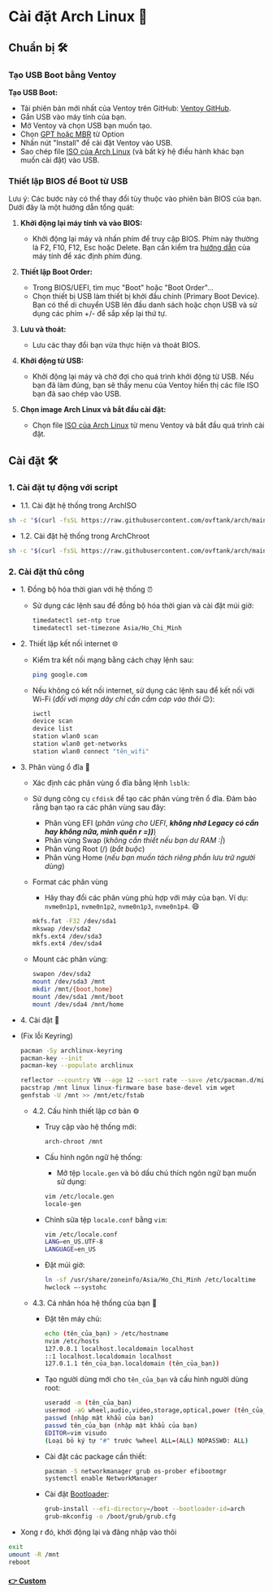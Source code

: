 # Cài đặt Arch Linux 🐧

## Chuẩn bị 🛠️

### Tạo USB Boot bằng Ventoy

**Tạo USB Boot:**

- Tải phiên bản mới nhất của Ventoy trên GitHub: [Ventoy GitHub](https://github.com/ventoy/Ventoy/releases/).
- Gắn USB vào máy tính của bạn.
- Mở Ventoy và chọn USB bạn muốn tạo.
- Chọn [GPT hoặc MBR](https://quantrimang.com/cong-nghe/gpt-va-mbr-khac-nhau-nhu-the-nao-khi-phan-vung-o-dia-122635) từ Option
- Nhấn nút "Install" để cài đặt Ventoy vào USB.
- Sao chép file [ISO của Arch Linux](https://mirror.bizflycloud.vn/archlinux/iso/latest/) (và bất kỳ hệ điều hành khác bạn muốn cài đặt) vào USB.

### Thiết lập BIOS để Boot từ USB

Lưu ý: Các bước này có thể thay đổi tùy thuộc vào phiên bản BIOS của bạn. Dưới đây là một hướng dẫn tổng quát:

1. **Khởi động lại máy tính và vào BIOS:**

   - Khởi động lại máy và nhấn phím để truy cập BIOS. Phím này thường là F2, F10, F12, Esc hoặc Delete. Bạn cần kiểm tra [hướng dẫn](https://www.thegioididong.com/hoi-dap/huong-dan-cach-vao-bios-win-10-va-cac-phim-tat-1532092) của máy tính để xác định phím đúng.

2. **Thiết lập Boot Order:**

   - Trong BIOS/UEFI, tìm mục "Boot" hoặc "Boot Order"...
   - Chọn thiết bị USB làm thiết bị khởi đầu chính (Primary Boot Device). Bạn có thể di chuyển USB lên đầu danh sách hoặc chọn USB và sử dụng các phím +/- để sắp xếp lại thứ tự.

3. **Lưu và thoát:**

   - Lưu các thay đổi bạn vừa thực hiện và thoát BIOS.

4. **Khởi động từ USB:**

   - Khởi động lại máy và chờ đợi cho quá trình khởi động từ USB. Nếu bạn đã làm đúng, bạn sẽ thấy menu của Ventoy hiển thị các file ISO bạn đã sao chép vào USB.

5. **Chọn image Arch Linux và bắt đầu cài đặt:**

   - Chọn file [ISO của Arch Linux](https://mirror.bizflycloud.vn/archlinux/iso/latest/) từ menu Ventoy và bắt đầu quá trình cài đặt.

## Cài đặt 🛠️

### 1. Cài đặt tự động với script

- 1.1. Cài đặt hệ thống trong ArchISO

```bash
sh -c "$(curl -fsSL https://raw.githubusercontent.com/ovftank/arch/main/auto_install.sh)"
```

- 1.2. Cài đặt hệ thống trong ArchChroot

```bash
sh -c "$(curl -fsSL https://raw.githubusercontent.com/ovftank/arch/main/arch-install.sh)"
```

### 2. Cài đặt thủ công

- 1\. Đồng bộ hóa thời gian với hệ thống ⏰

  - Sử dụng các lệnh sau để đồng bộ hóa thời gian và cài đặt múi giờ:
    ```bash
    timedatectl set-ntp true
    timedatectl set-timezone Asia/Ho_Chi_Minh
    ```

- 2\. Thiết lập kết nối internet 🌐

  - Kiểm tra kết nối mạng bằng cách chạy lệnh sau:

    ```bash
    ping google.com
    ```

  - Nếu không có kết nối internet, sử dụng các lệnh sau để kết nối với Wi-Fi (_đối với mạng dây chỉ cần cắm cáp vào thôi_ 😉):

    ```bash
    iwctl
    device scan
    device list
    station wlan0 scan
    station wlan0 get-networks
    station wlan0 connect "tên_wifi"
    ```

- 3\. Phân vùng ổ đĩa 📂

  - Xác định các phân vùng ổ đĩa bằng lệnh `lsblk`:
  - Sử dụng công cụ `cfdisk` để tạo các phân vùng trên ổ đĩa. Đảm bảo rằng bạn tạo ra các phân vùng sau đây:

    - Phân vùng EFI (_phân vùng cho UEFI_, _**không nhớ Legacy có cần hay không nữa, mình quên r =))**_)
    - Phân vùng Swap (_không cần thiết nếu bạn dư RAM :|_)
    - Phân vùng Root (/) (_bắt buộc_)
    - Phân vùng Home (_nếu bạn muốn tách riêng phần lưu trữ người dùng_)

  - Format các phân vùng

    - Hãy thay đổi các phân vùng phù hợp với máy của bạn. Ví dụ: `nvme0n1p1`, `nvme0n1p2`, `nvme0n1p3`, `nvme0n1p4`. 😄

    ```bash
    mkfs.fat -F32 /dev/sda1
    mkswap /dev/sda2
    mkfs.ext4 /dev/sda3
    mkfs.ext4 /dev/sda4
    ```

  - Mount các phân vùng:
    ```bash
    swapon /dev/sda2
    mount /dev/sda3 /mnt
    mkdir /mnt/{boot,home}
    mount /dev/sda1 /mnt/boot
    mount /dev/sda4 /mnt/home
    ```

- 4\. Cài đặt 🚀

- (Fix lỗi Keyring)

  ```bash
  pacman -Sy archlinux-keyring
  pacman-key --init
  pacman-key --populate archlinux
  ```


    ```bash
    reflector --country VN --age 12 --sort rate --save /etc/pacman.d/mirrorlist
    pacstrap /mnt linux linux-firmware base base-devel vim wget
    genfstab -U /mnt >> /mnt/etc/fstab
    ```

  - 4.2\. Cấu hình thiết lập cơ bản ⚙️

    - Truy cập vào hệ thống mới:
      ```bash
      arch-chroot /mnt
      ```
    - Cấu hình ngôn ngữ hệ thống:

      - Mở tệp `locale.gen` và bỏ dấu chú thích ngôn ngữ bạn muốn sử dụng:

      ```bash
      vim /etc/locale.gen
      locale-gen
      ```

    - Chỉnh sửa tệp `locale.conf` bằng `vim`:
      ```bash
      vim /etc/locale.conf
      LANG=en_US.UTF-8
      LANGUAGE=en_US
      ```
    - Đặt múi giờ:
      ```bash
      ln -sf /usr/share/zoneinfo/Asia/Ho_Chi_Minh /etc/localtime
      hwclock —-systohc
      ```
  - 4.3\. Cá nhân hóa hệ thống của bạn 🌟

    - Đặt tên máy chủ:

      ```bash
      echo (tên_của_bạn) > /etc/hostname
      nvim /etc/hosts
      127.0.0.1 localhost.localdomain localhost
      ::1 localhost.localdomain localhost
      127.0.1.1 tên_của_bạn.localdomain (tên_của_bạn))
      ```

    - Tạo người dùng mới cho `tên_của_bạn` và cấu hình người dùng root:

      ```bash
      useradd -m (tên_của_bạn)
      usermod -aG wheel,audio,video,storage,optical,power (tên_của_bạn)
      passwd (nhập mật khẩu của bạn)
      passwd tên_của_bạn (nhập mật khẩu của bạn)
      EDITOR=vim visudo
      (Loại bỏ ký tự "#" trước %wheel ALL=(ALL) NOPASSWD: ALL)
      ```

    - Cài đặt các package cần thiết:

      ```bash
      pacman -S networkmanager grub os-prober efibootmgr
      systemctl enable NetworkManager
      ```

    - Cài đặt [Bootloader](https://wiki.archlinux.org/title/Arch_boot_process):

      ```bash
      grub-install --efi-directory=/boot --bootloader-id=arch
      grub-mkconfig -o /boot/grub/grub.cfg
      ```

- Xong r đó, khởi động lại và đăng nhập vào thôi

```bash
exit
umount -R /mnt
reboot
```

#### [👉 Custom](https://github.com/ovftank/arch/blob/main/CUSTOM.MD)
